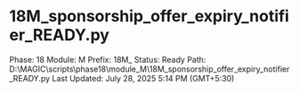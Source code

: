 # 18M_sponsorship_offer_expiry_notifier_READY.py

Phase: 18
Module: M
Prefix: 18M_
Status: Ready
Path: D:\MAGIC\scripts\phase18\module_M\18M_sponsorship_offer_expiry_notifier_READY.py
Last Updated: July 28, 2025 5:14 PM (GMT+5:30)